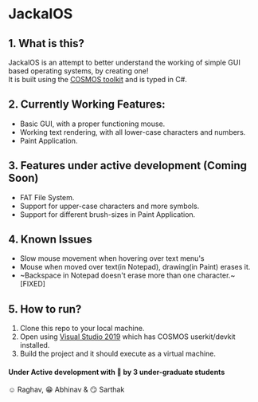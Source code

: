 # JackalOS

## 1. What is this?
JackalOS is an attempt to better understand the working of simple GUI based operating systems, by creating one!  
It is built using the [COSMOS toolkit](https://www.gocosmos.org/) and is typed in C#.

## 2. Currently Working Features:
* Basic GUI, with a proper functioning mouse.
* Working text rendering, with all lower-case characters and numbers.
* Paint Application.

## 3. Features under active development (Coming Soon)
* FAT File System.
* Support for upper-case characters and more symbols.
* Support for different brush-sizes in Paint Application.

## 4. Known Issues
* Slow mouse movement when hovering over text menu's
* Mouse when moved over text(in Notepad), drawing(in Paint) erases it.
* ~Backspace in Notepad doesn't erase more than one character.~ [FIXED]

## 5. How to run?
1. Clone this repo to your local machine.  
2. Open using [Visual Studio 2019](https://visualstudio.microsoft.com/vs/) which has COSMOS userkit/devkit installed.  
3. Build the project and it should execute as a virtual machine.

#### Under Active development with 💙 by 3 under-graduate students
☺️ Raghav, 😁 Abhinav & 😏 Sarthak
